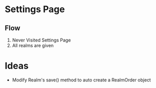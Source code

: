 # Settings Page

## Flow
1. Never Visited Settings Page
2. All realms are given 






# Ideas

- Modify Realm's save() method to auto create a RealmOrder object
